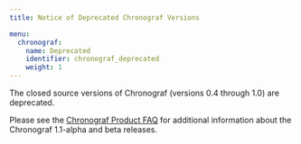 ```yaml
---
title: Notice of Deprecated Chronograf Versions

menu:
  chronograf:
    name: Deprecated
    identifier: chronograf_deprecated
    weight: 1
---
```


The closed source versions of Chronograf (versions 0.4 through 1.0) are deprecated.

Please see the [Chronograf Product FAQ](/chronograf/v1.1/administration/chronograf-product-faq/) for additional information
about the Chronograf 1.1-alpha and beta releases.
